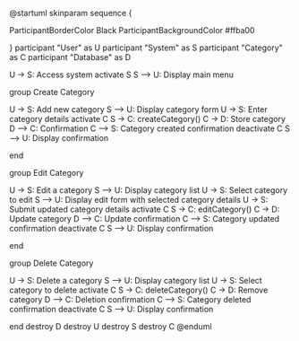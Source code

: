 @startuml
skinparam sequence {

ParticipantBorderColor Black
ParticipantBackgroundColor #ffba00

}
participant "User" as U
participant "System" as S
participant "Category" as C
participant "Database" as D

U -> S: Access system
activate S
S --> U: Display main menu

group Create Category

  U -> S: Add new category
  S --> U: Display category form
  U -> S: Enter category details
  activate C
  S -> C: createCategory()
  C -> D: Store category
  D --> C: Confirmation
  C --> S: Category created confirmation
  deactivate C
  S --> U: Display confirmation

end

group Edit Category

  U -> S: Edit a category
  S --> U: Display category list
  U -> S: Select category to edit
  S --> U: Display edit form with selected category details
  U -> S: Submit updated category details
  activate C
  S -> C: editCategory()
  C -> D: Update category
  D --> C: Update confirmation
  C --> S: Category updated confirmation
  deactivate C
  S --> U: Display confirmation

end

group Delete Category

  U -> S: Delete a category
  S --> U: Display category list
  U -> S: Select category to delete
  activate C
  S -> C: deleteCategory()
  C -> D: Remove category
  D --> C: Deletion confirmation
  C --> S: Category deleted confirmation
  deactivate C
  S --> U: Display confirmation

end
destroy D
destroy U
destroy S
destroy C
@enduml
